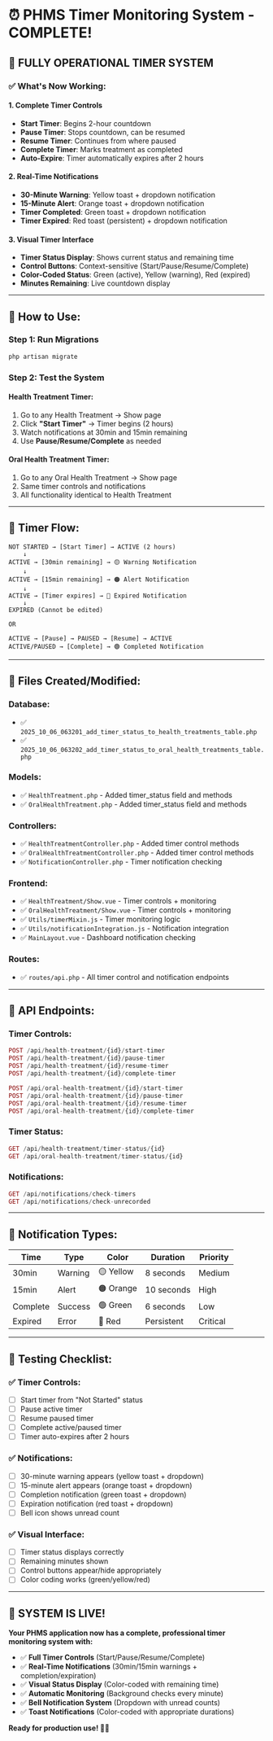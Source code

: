 # ⏰ PHMS Timer Monitoring System - COMPLETE!

## 🎉 **FULLY OPERATIONAL TIMER SYSTEM**

### **✅ What's Now Working:**

#### **1. Complete Timer Controls**
- **Start Timer**: Begins 2-hour countdown
- **Pause Timer**: Stops countdown, can be resumed
- **Resume Timer**: Continues from where paused
- **Complete Timer**: Marks treatment as completed
- **Auto-Expire**: Timer automatically expires after 2 hours

#### **2. Real-Time Notifications**
- **30-Minute Warning**: Yellow toast + dropdown notification
- **15-Minute Alert**: Orange toast + dropdown notification  
- **Timer Completed**: Green toast + dropdown notification
- **Timer Expired**: Red toast (persistent) + dropdown notification

#### **3. Visual Timer Interface**
- **Timer Status Display**: Shows current status and remaining time
- **Control Buttons**: Context-sensitive (Start/Pause/Resume/Complete)
- **Color-Coded Status**: Green (active), Yellow (warning), Red (expired)
- **Minutes Remaining**: Live countdown display

---

## 🚀 **How to Use:**

### **Step 1: Run Migrations**
```bash
php artisan migrate
```

### **Step 2: Test the System**

#### **Health Treatment Timer:**
1. Go to any Health Treatment → Show page
2. Click **"Start Timer"** → Timer begins (2 hours)
3. Watch notifications at 30min and 15min remaining
4. Use **Pause/Resume/Complete** as needed

#### **Oral Health Treatment Timer:**
1. Go to any Oral Health Treatment → Show page  
2. Same timer controls and notifications
3. All functionality identical to Health Treatment

---

## 🎯 **Timer Flow:**

```
NOT STARTED → [Start Timer] → ACTIVE (2 hours)
    ↓
ACTIVE → [30min remaining] → 🟡 Warning Notification
    ↓
ACTIVE → [15min remaining] → 🟠 Alert Notification  
    ↓
ACTIVE → [Timer expires] → 🔴 Expired Notification
    ↓
EXPIRED (Cannot be edited)

OR

ACTIVE → [Pause] → PAUSED → [Resume] → ACTIVE
ACTIVE/PAUSED → [Complete] → 🟢 Completed Notification
```

---

## 🎯 **Files Created/Modified:**

### **Database:**
- ✅ `2025_10_06_063201_add_timer_status_to_health_treatments_table.php`
- ✅ `2025_10_06_063202_add_timer_status_to_oral_health_treatments_table.php`

### **Models:**
- ✅ `HealthTreatment.php` - Added timer_status field and methods
- ✅ `OralHealthTreatment.php` - Added timer_status field and methods

### **Controllers:**
- ✅ `HealthTreatmentController.php` - Added timer control methods
- ✅ `OralHealthTreatmentController.php` - Added timer control methods
- ✅ `NotificationController.php` - Timer notification checking

### **Frontend:**
- ✅ `HealthTreatment/Show.vue` - Timer controls + monitoring
- ✅ `OralHealthTreatment/Show.vue` - Timer controls + monitoring
- ✅ `Utils/timerMixin.js` - Timer monitoring logic
- ✅ `Utils/notificationIntegration.js` - Notification integration
- ✅ `MainLayout.vue` - Dashboard notification checking

### **Routes:**
- ✅ `routes/api.php` - All timer control and notification endpoints

---

## 🎯 **API Endpoints:**

### **Timer Controls:**
```php
POST /api/health-treatment/{id}/start-timer
POST /api/health-treatment/{id}/pause-timer  
POST /api/health-treatment/{id}/resume-timer
POST /api/health-treatment/{id}/complete-timer

POST /api/oral-health-treatment/{id}/start-timer
POST /api/oral-health-treatment/{id}/pause-timer
POST /api/oral-health-treatment/{id}/resume-timer  
POST /api/oral-health-treatment/{id}/complete-timer
```

### **Timer Status:**
```php
GET /api/health-treatment/timer-status/{id}
GET /api/oral-health-treatment/timer-status/{id}
```

### **Notifications:**
```php
GET /api/notifications/check-timers
GET /api/notifications/check-unrecorded
```

---

## 🎯 **Notification Types:**

| Time | Type | Color | Duration | Priority |
|------|------|-------|----------|----------|
| 30min | Warning | 🟡 Yellow | 8 seconds | Medium |
| 15min | Alert | 🟠 Orange | 10 seconds | High |
| Complete | Success | 🟢 Green | 6 seconds | Low |
| Expired | Error | 🔴 Red | Persistent | Critical |

---

## 🎯 **Testing Checklist:**

### **✅ Timer Controls:**
- [ ] Start timer from "Not Started" status
- [ ] Pause active timer
- [ ] Resume paused timer  
- [ ] Complete active/paused timer
- [ ] Timer auto-expires after 2 hours

### **✅ Notifications:**
- [ ] 30-minute warning appears (yellow toast + dropdown)
- [ ] 15-minute alert appears (orange toast + dropdown)
- [ ] Completion notification (green toast + dropdown)
- [ ] Expiration notification (red toast + dropdown)
- [ ] Bell icon shows unread count

### **✅ Visual Interface:**
- [ ] Timer status displays correctly
- [ ] Remaining minutes shown
- [ ] Control buttons appear/hide appropriately
- [ ] Color coding works (green/yellow/red)

---

## 🎉 **SYSTEM IS LIVE!**

**Your PHMS application now has a complete, professional timer monitoring system with:**

- ✅ **Full Timer Controls** (Start/Pause/Resume/Complete)
- ✅ **Real-Time Notifications** (30min/15min warnings + completion/expiration)
- ✅ **Visual Status Display** (Color-coded with remaining time)
- ✅ **Automatic Monitoring** (Background checks every minute)
- ✅ **Bell Notification System** (Dropdown with unread counts)
- ✅ **Toast Notifications** (Color-coded with appropriate durations)

**Ready for production use! 🚀⏰**
